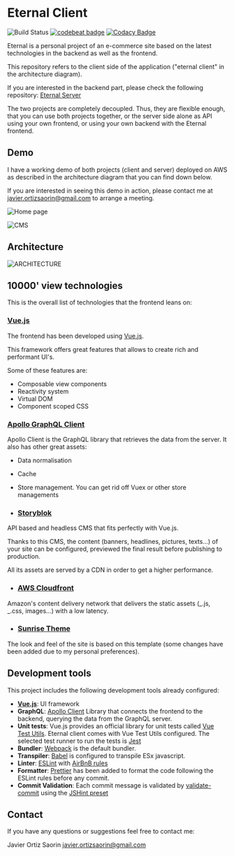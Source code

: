 # Eternal Client

![Build Status](https://travis-ci.org/jortizsao/eternal-client.svg?branch=master)
[![codebeat badge](https://codebeat.co/badges/5d14cee5-8bd4-47bc-969d-5439b818db44)](https://codebeat.co/projects/github-com-jortizsao-eternal-client-develop)
[![Codacy Badge](https://api.codacy.com/project/badge/Grade/2181cc21d9974153a06e4c963b5afc30)](https://www.codacy.com/app/jortizsao/eternal-client?utm_source=github.com&utm_medium=referral&utm_content=jortizsao/eternal-client&utm_campaign=Badge_Grade)

Eternal is a personal project of an e-commerce site based on the latest technologies in the backend as well as the frontend.

This repository refers to the client side of the application ("eternal client" in the architecture diagram).

If you are interested in the backend part, please check the following repository: [Eternal Server](https://github.com/jortizsao/eternal-server)

The two projects are completely decoupled. Thus, they are flexible enough, that you can use both projects together, or the server side alone as API using your own frontend, or using your own backend with the Eternal frontend.

## Demo

I have a working demo of both projects (client and server) deployed on AWS as described in the architecture diagram that you can find down below.

If you are interested in seeing this demo in action, please contact me at javier.ortizsaorin@gmail.com to arrange a meeting.

![Home page](https://s3.amazonaws.com/eternal-architecture/eternal5.gif)

![CMS](https://s3.amazonaws.com/eternal-architecture/eternal-client-1.gif)

## Architecture

![ARCHITECTURE](https://s3.amazonaws.com/eternal-architecture/eternal-architecture.png)

## 10000' view technologies

This is the overall list of technologies that the frontend leans on:

### [Vue.js](https://vuejs.org/)

The frontend has been developed using [Vue.js](https://vuejs.org/framework).

This framework offers great features that allows to create rich and performant UI's.

Some of these features are:

* Composable view components
* Reactivity system
* Virtual DOM
* Component scoped CSS

### [Apollo GraphQL Client](https://www.apollographql.com/client)

Apollo Client is the GraphQL library that retrieves the data from the server.
It also has other great assets:

* Data normalisation
* Cache
* Store management. You can get rid off Vuex or other store managements

* ### [Storyblok](https://www.storyblok.com/)

API based and headless CMS that fits perfectly with Vue.js.

Thanks to this CMS, the content (banners, headlines, pictures, texts...) of your site can be configured, previewed the final result before publishing to production.

All its assets are served by a CDN in order to get a higher performance.

* ### [AWS Cloudfront](https://aws.amazon.com/cloudfront/)

Amazon's content delivery network that delivers the static assets (_.js, _.css, images...) with a low latency.

* ### [Sunrise Theme](https://github.com/commercetools/commercetools-sunrise-theme)

The look and feel of the site is based on this template (some changes have been added due to my personal preferences).

## Development tools

This project includes the following development tools already configured:

* **[Vue.js](https://vuejs.org)**: UI framework
* **GraphQL**: [Apollo Client](https://www.apollographql.com/client) Library that connects the frontend to the backend, querying the data from the GraphQL server.
* **Unit tests**: Vue.js provides an official library for unit tests called [Vue Test Utils](https://vue-test-utils.vuejs.org/en/). Eternal client comes with Vue Test Utils configured. The selected test runner to run the tests is [Jest](https://facebook.github.io/jest/)
* **Bundler**: [Webpack](https://webpack.js.org/) is the default bundler.
* **Transpiler**: [Babel](https://babeljs.io/) is configured to transpile ESx javascript.
* **Linter**: [ESLint](https://eslint.org/) with [AirBnB rules](https://github.com/airbnb/javascript)
* **Formatter**: [Prettier](https://github.com/prettier/prettier) has been added to format the code following the ESLint rules before any commit.
* **Commit Validation**: Each commit message is validated by [validate-commit](https://github.com/willsoto/validate-commit) using the [JSHint preset](https://github.com/willsoto/validate-commit/blob/master/conventions/jshint.md)

## Contact

If you have any questions or suggestions feel free to contact me:

Javier Ortiz Saorin javier.ortizsaorin@gmail.com

